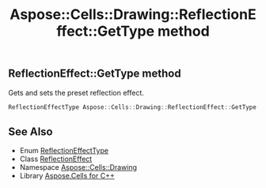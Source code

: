 ﻿---
title: Aspose::Cells::Drawing::ReflectionEffect::GetType method
linktitle: GetType
second_title: Aspose.Cells for C++ API Reference
description: 'Aspose::Cells::Drawing::ReflectionEffect::GetType method. Gets and sets the preset reflection effect in C++.'
type: docs
weight: 600
url: /cpp/aspose.cells.drawing/reflectioneffect/gettype/
---
## ReflectionEffect::GetType method


Gets and sets the preset reflection effect.

```cpp
ReflectionEffectType Aspose::Cells::Drawing::ReflectionEffect::GetType()
```

## See Also

* Enum [ReflectionEffectType](../../reflectioneffecttype/)
* Class [ReflectionEffect](../)
* Namespace [Aspose::Cells::Drawing](../../)
* Library [Aspose.Cells for C++](../../../)
